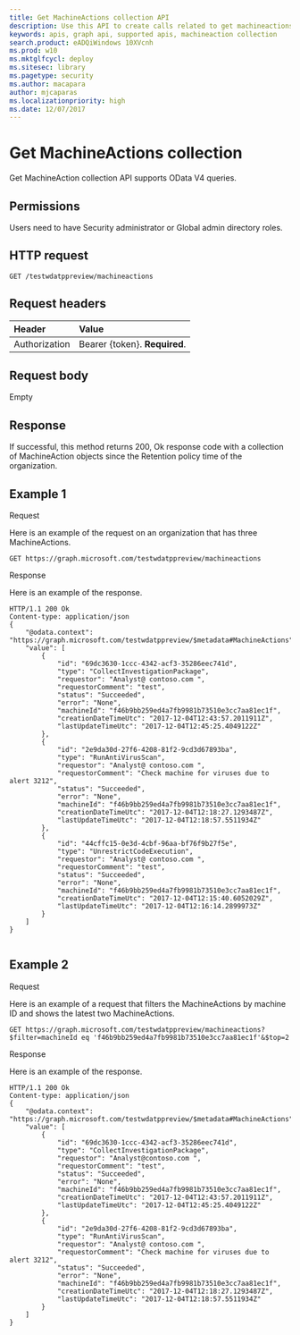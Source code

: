 ```yaml
---
title: Get MachineActions collection API
description: Use this API to create calls related to get machineactions collection
keywords: apis, graph api, supported apis, machineaction collection
search.product: eADQiWindows 10XVcnh
ms.prod: w10
ms.mktglfcycl: deploy
ms.sitesec: library
ms.pagetype: security
ms.author: macapara
author: mjcaparas
ms.localizationpriority: high
ms.date: 12/07/2017
---
```


# Get MachineActions collection
Get MachineAction collection API supports OData V4 queries.

## Permissions
Users need to have Security administrator or Global admin directory roles.

## HTTP request
```
GET /testwdatppreview/machineactions
```

## Request headers

Header | Value 
:---|:---
Authorization | Bearer {token}. **Required**.


## Request body
Empty

## Response
If successful, this method returns 200, Ok response code with a collection of MachineAction objects since the Retention policy time of the organization.


## Example 1

Request

Here is an example of the request on an organization that has three MachineActions.

```
GET https://graph.microsoft.com/testwdatppreview/machineactions
```

Response

Here is an example of the response.


```
HTTP/1.1 200 Ok
Content-type: application/json
{
    "@odata.context": "https://graph.microsoft.com/testwdatppreview/$metadata#MachineActions",
    "value": [
        {
            "id": "69dc3630-1ccc-4342-acf3-35286eec741d",
            "type": "CollectInvestigationPackage",
            "requestor": "Analyst@ contoso.com ",
            "requestorComment": "test",
            "status": "Succeeded",
            "error": "None",
            "machineId": "f46b9bb259ed4a7fb9981b73510e3cc7aa81ec1f",
            "creationDateTimeUtc": "2017-12-04T12:43:57.2011911Z",
            "lastUpdateTimeUtc": "2017-12-04T12:45:25.4049122Z"
        },
        {
            "id": "2e9da30d-27f6-4208-81f2-9cd3d67893ba",
            "type": "RunAntiVirusScan",
            "requestor": "Analyst@ contoso.com ",
            "requestorComment": "Check machine for viruses due to alert 3212",
            "status": "Succeeded",
            "error": "None",
            "machineId": "f46b9bb259ed4a7fb9981b73510e3cc7aa81ec1f",
            "creationDateTimeUtc": "2017-12-04T12:18:27.1293487Z",
            "lastUpdateTimeUtc": "2017-12-04T12:18:57.5511934Z"
        },
        {
            "id": "44cffc15-0e3d-4cbf-96aa-bf76f9b27f5e",
            "type": "UnrestrictCodeExecution",
            "requestor": "Analyst@ contoso.com ",
            "requestorComment": "test",
            "status": "Succeeded",
            "error": "None",
            "machineId": "f46b9bb259ed4a7fb9981b73510e3cc7aa81ec1f",
            "creationDateTimeUtc": "2017-12-04T12:15:40.6052029Z",
            "lastUpdateTimeUtc": "2017-12-04T12:16:14.2899973Z"
        }
    ]
}


```

## Example 2

Request

Here is an example of a request that filters the MachineActions by machine ID and shows the latest two MachineActions.

```
GET https://graph.microsoft.com/testwdatppreview/machineactions?$filter=machineId eq 'f46b9bb259ed4a7fb9981b73510e3cc7aa81ec1f'&$top=2
```



Response

Here is an example of the response.

```
HTTP/1.1 200 Ok
Content-type: application/json
{
    "@odata.context": "https://graph.microsoft.com/testwdatppreview/$metadata#MachineActions",
    "value": [
        {
            "id": "69dc3630-1ccc-4342-acf3-35286eec741d",
            "type": "CollectInvestigationPackage",
            "requestor": "Analyst@contoso.com ",
            "requestorComment": "test",
            "status": "Succeeded",
            "error": "None",
            "machineId": "f46b9bb259ed4a7fb9981b73510e3cc7aa81ec1f",
            "creationDateTimeUtc": "2017-12-04T12:43:57.2011911Z",
            "lastUpdateTimeUtc": "2017-12-04T12:45:25.4049122Z"
        },
        {
            "id": "2e9da30d-27f6-4208-81f2-9cd3d67893ba",
            "type": "RunAntiVirusScan",
            "requestor": "Analyst@ contoso.com ",
            "requestorComment": "Check machine for viruses due to alert 3212",
            "status": "Succeeded",
            "error": "None",
            "machineId": "f46b9bb259ed4a7fb9981b73510e3cc7aa81ec1f",
            "creationDateTimeUtc": "2017-12-04T12:18:27.1293487Z",
            "lastUpdateTimeUtc": "2017-12-04T12:18:57.5511934Z"
        }
    ]
}
```
